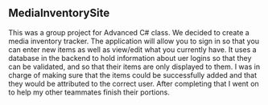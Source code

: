 ## MediaInventorySite

This was a group project for Advanced C# class. We decided to create a media inventory tracker. The application will allow you to sign in so that you can enter new items as well as view/edit what you currently have. It uses a database in the backend to hold information about uer logins so that they can be validated, and so that their items are only displayed to them. I was in charge of making sure that the items could be successfully added and that they would be attributed to the correct user. After completing that I went on to help my other teammates finish their portions.
